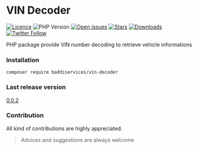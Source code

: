 # VIN Decoder

[![Licence](https://img.shields.io/github/license/5baddi/vin-decoder?logo=MIT)](./LICENSE)
![PHP Version](https://img.shields.io/packagist/php-v/baddiservices/safehtml)
[![Open issues](https://img.shields.io/github/issues-raw/5baddi/vin-decoder)](https://github.com/5baddi/vin-decoder/issues?q=is%3Aissue+is%3Aopen)
[![Stars](https://img.shields.io/github/stars/5baddi/vin-decoder)](https://github.com/5baddi/vin-decoder/stargazers)
[![Downloads](https://img.shields.io/packagist/dm/baddiservices/safehtml)](https://packagist.org/packages/baddiservices/safehtml)
[![Twitter Follow](https://img.shields.io/twitter/follow/5baddi?style=social)](https://twitter.com/intent/follow?screen_name=5baddi)

PHP package provide VIN number decoding to retrieve vehicle informations 

### Installation
```
composer require baddiservices/vin-decoder
```

### Last release version
[0.0.2](https://packagist.org/packages/baddiservices/vin-decoder)

### Contribution
All kind of contributions are highly appreciated.
>Advices and suggestions are always welcome
